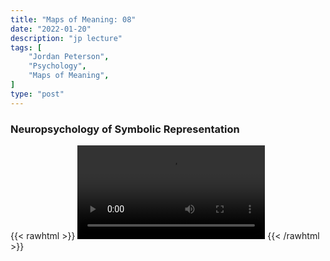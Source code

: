 ```yaml
---
title: "Maps of Meaning: 08"
date: "2022-01-20"
description: "jp lecture"
tags: [
    "Jordan Peterson",
    "Psychology",
    "Maps of Meaning",
]
type: "post"
---
```


### Neuropsychology of Symbolic Representation

{{< rawhtml >}}
    <video width="auto" height="auto" controls>
        <source src="https://lectures.dev00ps.com/maps-of-meaning/2017%20Maps%20of%20Meaning%2008%20-%20Neuropsychology%20of%20Symbolic%20Representation.mp4" type="video/mp4"> 
    </video>
{{< /rawhtml >}}